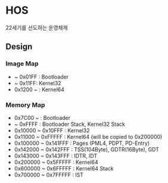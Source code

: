 # HOS
22세기를 선도하는 운영체제

## Design
### Image Map
* ~ 0x01FF : Bootloader
* ~ 0x11FF: Kernel32
* 0x1200 ~ : Kernel64

### Memory Map
* 0x7C00 ~ : Bootloader
* ~ 0xFFFF : Bootloader Stack, Kernel32 Stack
* 0x10000 ~ 0x10FFF : Kernel32
* 0x11000 ~ 0xFFFFF : Kernel64 (will be copied to 0x200000)
* 0x100000 ~ 0x141FFF : Pages (PML4, PDPT, PD-Entry)
* 0x142000 ~ 0x142FFF : TSS(104Byte), GDTR(16Byte), GDT
* 0x143000 ~ 0x143FFF : IDTR, IDT
* 0x200000 ~ 0x5FFFFF : Kernel64
* 0x600000 ~ 0x6FFFFF : Kernel64 Stack
* 0x700000 ~ 0x7FFFFF : IST